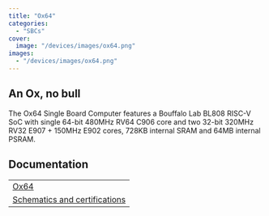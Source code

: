 ```yaml
---
title: "Ox64"
categories: 
  - "SBCs"
cover: 
  image: "/devices/images/ox64.png"
images:
  - "/devices/images/ox64.png"
---
```


## An Ox, no bull

The Ox64 Single Board Computer features a Bouffalo Lab BL808 RISC-V SoC with single 64-bit 480MHz RV64 C906 core and two 32-bit 320MHz RV32 E907 + 150MHz E902 cores, 728KB internal SRAM and 64MB internal PSRAM.

## Documentation

|     |
| --- |
| [Ox64](/documentation/Ox64/) |
| [Schematics and certifications](/documentation/Ox64/Further_information/Schematics_and_certifications/) |